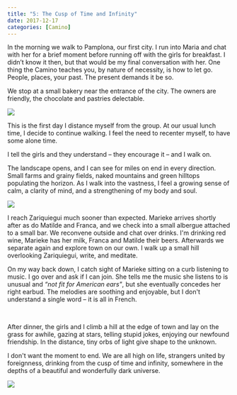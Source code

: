 ```yaml
---
title: "5: The Cusp of Time and Infinity"
date: 2017-12-17
categories: [Camino]
---
```


In the morning we walk to Pamplona, our first city. I run into Maria and chat with her for a brief moment before running off with the girls for breakfast. I didn’t know it then, but that would be my final conversation with her. One thing the Camino teaches you, by nature of necessity, is how to let go. People, places, your past. The present demands it be so.

We stop at a small bakery near the entrance of the city. The owners are friendly, the chocolate and pastries delectable.

![](/images/gallery/cusp.jpg)

This is the first day I distance myself from the group. At our usual lunch time, I decide to continue walking. I feel the need to recenter myself, to have some alone time. 

I tell the girls and they understand – they encourage it – and I walk on.

The landscape opens, and I can see for miles on end in every direction. Small farms and grainy fields, naked mountains and green hilltops populating the horizon. As I walk into the vastness, I feel a growing sense of calm, a clarity of mind, and a strengthening of my body and soul.

![](/images/gallery/cusp1.jpg)

I reach Zariquiegui much sooner than expected. Marieke arrives shortly after as do Matilde and Franca, and we check into a small albergue attached to a small bar. We reconvene outside and chat over drinks. I'm drinking red wine, Marieke has her milk, Franca and Matilde their beers. Afterwards we separate again and explore town on our own. I walk up a small hill overlooking Zariquiegui, write, and meditate.

On my way back down, I catch sight of Marieke sitting on a curb listening to music. I go over and ask if I can join. She tells me the music she listens to is unusual and *“not fit for American ears"*, but she eventually concedes her right earbud. The melodies are soothing and enjoyable, but I don't understand a single word – it is all in French.

&nbsp;

After dinner, the girls and I climb a hill at the edge of town and lay on the grass for awhile, gazing at stars, telling stupid jokes, enjoying our newfound friendship. In the distance, tiny orbs of light give shape to the unknown. 

I don't want the moment to end. We are all high on life, strangers united by foreignness, drinking from the cusp of time and infinity, somewhere in the depths of a beautiful and wonderfully dark universe.

![](/images/gallery/cusp2.jpg)
